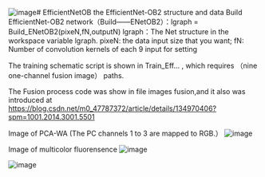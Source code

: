 ![image](https://github.com/user-attachments/assets/ba1e2c92-c734-4fc8-a57f-7528293d28bd)# EfficientNetOB
the EfficientNet-OB2 structure and data
Build EfficientNet-OB2 network（Build——ENetOB2）：lgraph = Build_ENetOB2(pixeN,fN,outputN)
lgraph：The Net structure  in the workspace variable lgraph.
pixeN: the data input size that you want;
fN: Number of convolution kernels of each 9 input for setting


The training schematic script is shown in Train_Eff... , which requires （nine one-channel fusion image） paths.


The Fusion process code was show in file images fusion,and it also was introduced at  https://blog.csdn.net/m0_47787372/article/details/134970406?spm=1001.2014.3001.5501


Image of PCA-WA (The PC channels 1 to 3 are mapped to RGB.）
![image](https://github.com/user-attachments/assets/d3cc372d-dfce-4cd0-ba82-a2d1dc723895)


Image of multicolor fluorensence
![image](https://github.com/user-attachments/assets/f439d06c-dbe2-4a72-82b9-06d83cd21838)

![image](https://github.com/user-attachments/assets/2d6e5b11-4228-47e3-8479-61a0c24dfd2b)

